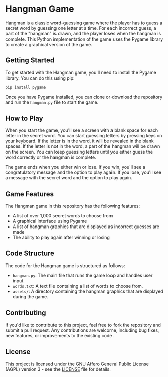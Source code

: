 # Hangman Game

Hangman is a classic word-guessing game where the player has to guess a secret word by guessing one letter at a time. For each incorrect guess, a part of the "hangman" is drawn, and the player loses when the hangman is complete. This Python implementation of the game uses the Pygame library to create a graphical version of the game.

## Getting Started

To get started with the Hangman game, you'll need to install the Pygame library. You can do this using pip:

```bash
pip install pygame
```


Once you have Pygame installed, you can clone or download the repository and run the `hangman.py` file to start the game.

## How to Play

When you start the game, you'll see a screen with a blank space for each letter in the secret word. You can start guessing letters by pressing keys on your keyboard. If the letter is in the word, it will be revealed in the blank spaces. If the letter is not in the word, a part of the hangman will be drawn on the screen. You can keep guessing letters until you either guess the word correctly or the hangman is complete.

The game ends when you either win or lose. If you win, you'll see a congratulatory message and the option to play again. If you lose, you'll see a message with the secret word and the option to play again.

## Game Features

The Hangman game in this repository has the following features:

- A list of over 1,000 secret words to choose from
- A graphical interface using Pygame
- A list of hangman graphics that are displayed as incorrect guesses are made
- The ability to play again after winning or losing

## Code Structure

The code for the Hangman game is structured as follows:

- `hangman.py`: The main file that runs the game loop and handles user input.
- `words.txt`: A text file containing a list of words to choose from.
- `assets/`: A directory containing the hangman graphics that are displayed during the game.
<!-- - `util.py`: A module containing utility functions used in the game logic. -->

## Contributing

If you'd like to contribute to this project, feel free to fork the repository and submit a pull request. Any contributions are welcome, including bug fixes, new features, or improvements to the existing code.

## License

This project is licensed under the GNU Affero General Public License (AGPL) version 3 - see the [LICENSE](LICENSE) file for details.
